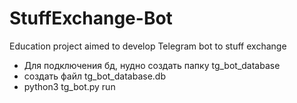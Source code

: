 # StuffExchange-Bot
Education project aimed to develop Telegram bot to stuff exchange

  - Для подключения бд, нудно создать папку tg_bot_database
  - создать файл tg_bot_database.db
  - python3 tg_bot.py run